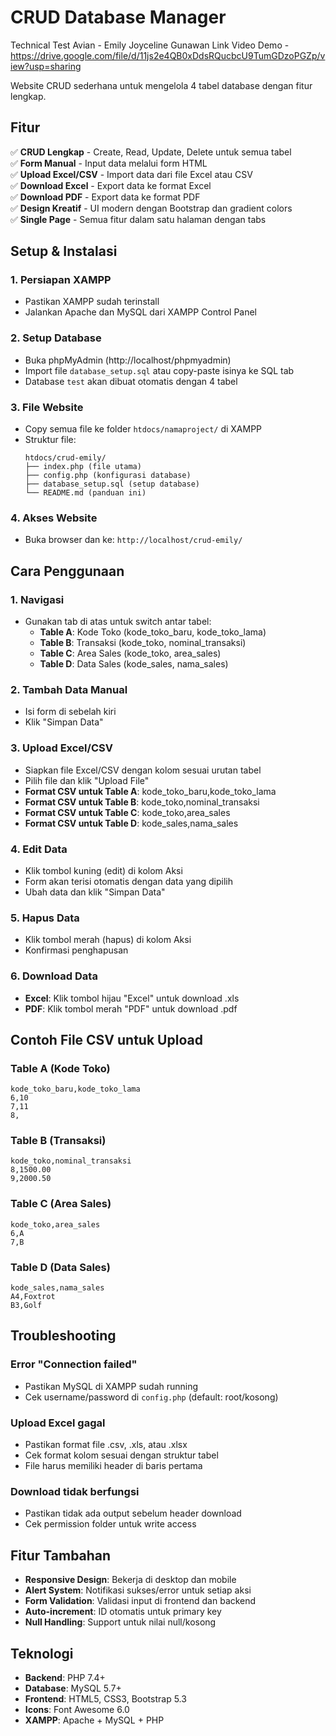 # CRUD Database Manager
Technical Test Avian - Emily Joyceline Gunawan
Link Video Demo - https://drive.google.com/file/d/11js2e4QB0xDdsRQucbcU9TumGDzoPGZp/view?usp=sharing

Website CRUD sederhana untuk mengelola 4 tabel database dengan fitur lengkap.

## Fitur

✅ **CRUD Lengkap** - Create, Read, Update, Delete untuk semua tabel  
✅ **Form Manual** - Input data melalui form HTML  
✅ **Upload Excel/CSV** - Import data dari file Excel atau CSV  
✅ **Download Excel** - Export data ke format Excel  
✅ **Download PDF** - Export data ke format PDF  
✅ **Design Kreatif** - UI modern dengan Bootstrap dan gradient colors  
✅ **Single Page** - Semua fitur dalam satu halaman dengan tabs  

## Setup & Instalasi

### 1. Persiapan XAMPP
- Pastikan XAMPP sudah terinstall
- Jalankan Apache dan MySQL dari XAMPP Control Panel

### 2. Setup Database
- Buka phpMyAdmin (http://localhost/phpmyadmin)
- Import file `database_setup.sql` atau copy-paste isinya ke SQL tab
- Database `test` akan dibuat otomatis dengan 4 tabel

### 3. File Website
- Copy semua file ke folder `htdocs/namaproject/` di XAMPP
- Struktur file:
  ```
  htdocs/crud-emily/
  ├── index.php (file utama)
  ├── config.php (konfigurasi database)
  ├── database_setup.sql (setup database)
  └── README.md (panduan ini)
  ```

### 4. Akses Website
- Buka browser dan ke: `http://localhost/crud-emily/`

## Cara Penggunaan

### 1. Navigasi
- Gunakan tab di atas untuk switch antar tabel:
  - **Table A**: Kode Toko (kode_toko_baru, kode_toko_lama)
  - **Table B**: Transaksi (kode_toko, nominal_transaksi)
  - **Table C**: Area Sales (kode_toko, area_sales)
  - **Table D**: Data Sales (kode_sales, nama_sales)

### 2. Tambah Data Manual
- Isi form di sebelah kiri
- Klik "Simpan Data"

### 3. Upload Excel/CSV
- Siapkan file Excel/CSV dengan kolom sesuai urutan tabel
- Pilih file dan klik "Upload File"
- **Format CSV untuk Table A**: kode_toko_baru,kode_toko_lama
- **Format CSV untuk Table B**: kode_toko,nominal_transaksi
- **Format CSV untuk Table C**: kode_toko,area_sales
- **Format CSV untuk Table D**: kode_sales,nama_sales

### 4. Edit Data
- Klik tombol kuning (edit) di kolom Aksi
- Form akan terisi otomatis dengan data yang dipilih
- Ubah data dan klik "Simpan Data"

### 5. Hapus Data
- Klik tombol merah (hapus) di kolom Aksi
- Konfirmasi penghapusan

### 6. Download Data
- **Excel**: Klik tombol hijau "Excel" untuk download .xls
- **PDF**: Klik tombol merah "PDF" untuk download .pdf

## Contoh File CSV untuk Upload

### Table A (Kode Toko)
```csv
kode_toko_baru,kode_toko_lama
6,10
7,11
8,
```

### Table B (Transaksi)
```csv
kode_toko,nominal_transaksi
8,1500.00
9,2000.50
```

### Table C (Area Sales)
```csv
kode_toko,area_sales
6,A
7,B
```

### Table D (Data Sales)
```csv
kode_sales,nama_sales
A4,Foxtrot
B3,Golf
```

## Troubleshooting

### Error "Connection failed"
- Pastikan MySQL di XAMPP sudah running
- Cek username/password di `config.php` (default: root/kosong)

### Upload Excel gagal
- Pastikan format file .csv, .xls, atau .xlsx
- Cek format kolom sesuai dengan struktur tabel
- File harus memiliki header di baris pertama

### Download tidak berfungsi
- Pastikan tidak ada output sebelum header download
- Cek permission folder untuk write access

## Fitur Tambahan

- **Responsive Design**: Bekerja di desktop dan mobile
- **Alert System**: Notifikasi sukses/error untuk setiap aksi
- **Form Validation**: Validasi input di frontend dan backend
- **Auto-increment**: ID otomatis untuk primary key
- **Null Handling**: Support untuk nilai null/kosong

## Teknologi

- **Backend**: PHP 7.4+
- **Database**: MySQL 5.7+
- **Frontend**: HTML5, CSS3, Bootstrap 5.3
- **Icons**: Font Awesome 6.0
- **XAMPP**: Apache + MySQL + PHP




